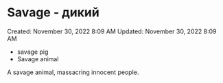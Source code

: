 # Savage - дикий

Created: November 30, 2022 8:09 AM
Updated: November 30, 2022 8:09 AM

- savage pig
- Savage animal

A savage animal, massacring innocent people.